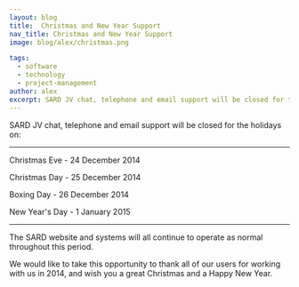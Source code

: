```yaml
---
layout: blog
title:  Christmas and New Year Support
nav_title: Christmas and New Year Support
image: blog/alex/christmas.png

tags:
  - software
  - technology
  - project-management
author: alex
excerpt: SARD JV chat, telephone and email support will be closed for the holidays on Christmas Eve, Christmas Day, Boxing Day and New Year's Day.
---
```

SARD JV chat, telephone and email support will be closed for the holidays on:

---

Christmas Eve -	24 December 2014

Christmas Day	- 25 December 2014

Boxing Day - 26 December 2014

New Year's Day	- 1 January 2015

---

The SARD website and systems will all continue to operate as normal throughout this period.

We would like to take this opportunity to thank all of our users for working with us in 2014, and wish you a great Christmas and a Happy New Year.
